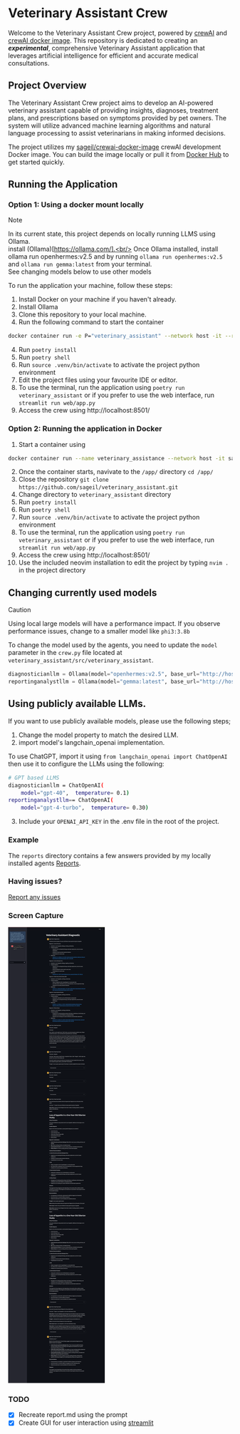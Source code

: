 # Veterinary Assistant Crew

Welcome to the Veterinary Assistant Crew project, powered by [crewAI](https://crewai.com) and [crewAI docker image](https://github.com/sageil/crewai-docker-image). This repository is dedicated to creating an ***experimental***, comprehensive Veterinary Assistant application that leverages artificial intelligence for efficient and accurate medical consultations.

## Project Overview
The Veterinary Assistant Crew project aims to develop an AI-powered veterinary assistant capable of providing insights, diagnoses, treatment plans, and prescriptions based on symptoms provided by pet owners. The system will utilize advanced machine learning algorithms and natural language processing to assist veterinarians in making informed decisions.

The project utilizes my [sageil/crewai-docker-image](https://github.com/sageil/crewai-docker-image) crewAI development Docker image. You can build the image locally or pull it from [Docker Hub](https://hub.docker.com/r/sageil/crewai/tags) to get started quickly.

## Running the Application

### Option 1: Using a docker mount locally 

> [!NOTE]  
> In its current state, this project depends on locally running LLMS using Ollama.<br/>
> install (Ollama)[https://ollama.com/].<br/>
> Once Ollama installed, install ollama run openhermes:v2.5 and  by running `ollama run openhermes:v2.5` and `ollama run gemma:latest` from your terminal.<br/>
> See changing models below to use other models<br/>

To run the application your machine, follow these steps:
1. Install Docker on your machine if you haven't already.
2. Install Ollama
2. Clone this repository to your local machine.
3. Run the following command to start the container
```bash
docker container run -e P="veterinary_assistant" --network host -it --rm --mount type=bind,source="$(pwd)",target=/app sageil/crewai:latest bash
```
4. Run `poetry install`
5. Run `poetry shell`
6. Run `source .venv/bin/activate` to activate the project python environment
7. Edit the project files using your favourite IDE or editor.
8. To use the terminal, run the application using `poetry run veterinary_assistant` or if you prefer to use the web interface, run `streamlit run web/app.py`
9. Access the crew using http://localhost:8501/

### Option 2: Running the application in Docker

1. Start a container using 
```bash
docker container run --name veterinary_assistance --network host -it sageil/crewai:latest bash
```
2. Once the container starts, navivate to the `/app/` directory `cd /app/` 
3. Close the repository `git clone https://github.com/sageil/veterinary_assistant.git`
4. Change directory to `veterinary_assistant` directory 
5. Run `poetry install`
6. Run `poetry shell`
7. Run `source .venv/bin/activate` to activate the project python environment
8. To use the terminal, run the application using `poetry run veterinary_assistant` or if you prefer to use the web interface, run `streamlit run web/app.py`
9. Access the crew using http://localhost:8501/
10. Use the included neovim installation to edit the project by typing `nvim .` in the project directory

## Changing currently used models

> [!CAUTION]
> Using local large models will have a performance impact.
> If you observe performance issues, change to a smaller model like `phi3:3.8b`

To change the model used by the agents, you need to update the `model` parameter in the `crew.py` file located at `veterinary_assistant/src/veterinary_assistant`.
```python
diagnosticianllm = Ollama(model="openhermes:v2.5", base_url="http://host.docker.internal:11434", temperature=0.1)
reportinganalystllm = Ollama(model="gemma:latest", base_url="http://host.docker.internal:11434", temperature=0.30)
```
## Using publicly available LLMs.
If you want to use publicly available models, please use the following steps;

1. Change the model property to match the desired LLM.
2. import model's langchain_openai implementation.

To use ChatGPT, import it using `from langchain_openai import ChatOpenAI` then use it to configure the LLMs using the following:
```bash
# GPT based LLMS
diagnosticianllm = ChatOpenAI(
    model="gpt-40",  temperature= 0.1)
reportinganalystllm== ChatOpenAI(
    model="gpt-4-turbo",  temperature= 0.30)
```
3. Include your `OPENAI_API_KEY` in the .env file in the root of the project.  
### Example 
The `reports` directory contains a few answers provided by my locally installed agents
[Reports](https://github.com/sageil/veterinary_assistant/tree/main/reports).

### Having issues?
[Report any issues](https://github.com/sageil/veterinary_assistant/issues)
### Screen Capture

![Browser](assets/Veterinary-Assistant-Diagnostic.png)

### TODO
- [X] Recreate report.md using the prompt
- [X] Create GUI for user interaction using [streamlit](https://streamlit.io/)